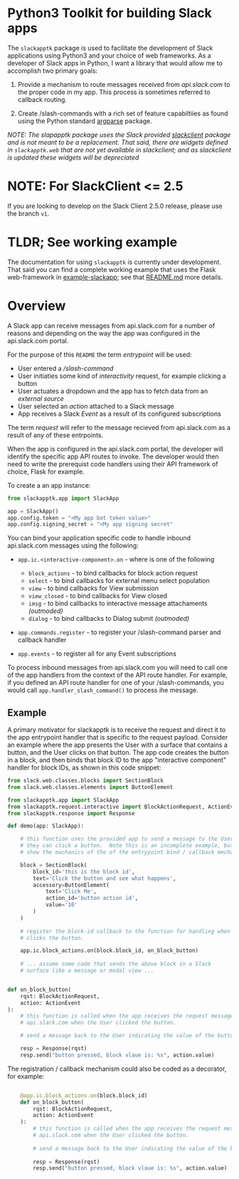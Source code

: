 # Python3 Toolkit for building Slack apps

The `slackapptk` package is used to facilitate the development of Slack
applications using Python3 and your choice of web frameworks.  As a developer
of Slack apps in Python, I want a library that would allow me to accomplish two
primary goals:

1.  Provide a mechanism to route messages received from *api.slack.com* to 
the proper code in my app.  This process is sometimes referred to callback
routing. 
  
1.  Create /slash-commands with a rich set of feature capabiltiies as 
found using the Python standard [argparse](https://docs.python.org/3/library/argparse.html) package.

_NOTE:  The slapapptk package uses the Slack provided [slackclient](https://github.com/slackapi/python-slackclient)
package and is not meant to be a replacement.  That said, there are _widgets_ defined
in `slackapptk.web` that are not yet available in slackclient; and as slackclient is updated
these widgets will be depreciated_


# NOTE: For SlackClient <= 2.5

If you are looking to develop on the Slack Client 2.5.0 release, please use the branch `v1`.

# TLDR; See working example

The documentation for using `slackapptk` is currently under development.  That
said you can find a complete working example that uses the Flask web-framework
in [example-slackapp](example-slackapp); see that
[README.md](example-slackapp/README.md) more details.


# Overview

A Slack app can receive messages from api.slack.com for a number of reasons and depending
on the way the app was configured in the api.slack.com portal.  

For the purpose of this `README` the term _entrypoint_ will be used:

   * User entered a */slash-command*
   * User initiaties some kind of *interactivity* request, for example clicking a button
   * User actuates a dropdown and the app has to fetch data from an *external source*
   * User selected an *action* attached to a Slack message
   * App receives a Slack *Event* as a result of its configured subscriptions

The term _request_ will refer to the message recieved from api.slack.com as a result of
any of these entrpoints.

When the app is configured in the api.slack.com portal, the developer will
identify the specific app API routes to invoke.  The developer would then need
to write the prerequist code handlers using their API framework of choice,
Flask for example.

To create a an app instance:

```python
from slackapptk.app import SlackApp

app = SlackApp()
app.config.token = "<My app bot token value>"
app.config.signing_secret = "<My app signing secret"
```

You can bind your application specific code to handle inbound api.slack.com
messages using the following:

* `app.ic.<interactive-component>.on` - where <interactive-component> is one of the following
   * `block_actions` - to bind callbacks for block action request
   * `select` - to bind callbacks for external menu select population
   * `view` - to bind callbacks for View submission
   * `view_closed` - to bind callbacks for View closed
   * `imsg` - to bind callbacks to interactive message attachaments _(outmoded)_
   * `dialog` - to bind callbacks to Dialog submit _(outmoded)_

* `app.commands.register` - to register your /slash-command parser and callback handler
* `app.events` - to register all for any Event subscriptions   

To process inbound messages from api.slack.com you will need to call one of the app
handlers from the context of the API route handler.  For example, if you defined
an API route handler for one of your /slash-commands, you would call
`app.handler_slash_command()` to process ihe message.

## Example 

A primary motivator for slackapptk is to receive the request and direct it to
the app entrypoint handler that is specific to the request payload.  Consider
an example where the app presents the User with a surface that contains a
button, and the User clicks on that button. The app code creates the button in
a block, and then binds that block ID to the app "interactive component"
handler for block IDs, as shown in this code snippet:

````python
from slack.web.classes.blocks import SectionBlock
from slack.web.classes.elements import ButtonElement

from slackapptk.app import SlackApp
from slackapptk.request.interactive import BlockActionRequest, ActionEvent
from slackapptk.response import Response

def demo(app: SlackApp):

    # this function uses the provided app to send a message to the User so that
    # they can click a button.  Note this is an incomplete example, but used to
    # show the machanics of the of the entrypoint bind / callback mechanism.

    block = SectionBlock(
        block_id='this is the block id',
        text='Click the button and see what happens',
        accessory=ButtonElement(
            text='Click Me',
            action_id='button action id',
            value='10'
        )
    ) 
    
    # register the block-id callback to the function for handling when the User
    # clicks the button.  

    app.ic.block_actions.on(block.block_id, on_block_button)
    
    # ... assume some code that sends the above block in a Slack
    # surface like a message or modal view ...


def on_block_button(
    rqst: BlockActionRequest,
    action: ActionEvent
):
    # this function is called when the app receives the request message from
    # api.slack.com when the User clicked the button.

    # send a message back to the User indicating the value of the button

    resp = Response(rqst)
    resp.send("button pressed, block vlaue is: %s", action.value)
````

The registration / callback mechanism could also be coded as a decorator, for
example:

````python

    @app.ic.block_actions.on(block.block_id)
    def on_block_button(
        rqst: BlockActionRequest,
        action: ActionEvent
    ):
        # this function is called when the app receives the request message from
        # api.slack.com when the User clicked the button.
    
        # send a message back to the User indicating the value of the button
    
        resp = Response(rqst)
        resp.send("button pressed, block vlaue is: %s", action.value)

````
